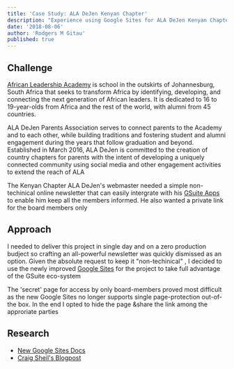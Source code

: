 ```yaml
---
title: 'Case Study: ALA DeJen Kenyan Chapter'
description: "Experience using Google Sites for ALA DeJen Kenyan Chapter's alumni & parents portal"
date: '2018-08-06'
author: 'Rodgers M Gitau'
published: true
---
```


## Challenge

[African Leadership Academy](http://www.africanleadershipacademy.org/) is school in the outskirts of Johannesburg, South Africa that seeks to transform Africa by identifying, developing, and connecting the next generation of African leaders. It is dedicated to 16 to 19-year-olds from Africa and the rest of the world, with alumni from 45 countries.

ALA DeJen Parents Association serves to connect parents to the Academy and to each other, while building traditions and fostering student and alumni engagement during the years that follow graduation and beyond. Established in March 2016, ALA DeJen is committed to the creation of country chapters for parents with the intent of developing a uniquely connected community using social media and other engagement activities to extend the reach of ALA

The Kenyan Chapter ALA DeJen's webmaster needed a simple non-techinical online newsletter that can easily intergrate with his [GSuite Apps](https://gsuite.google.com/) to enable him keep all the members informed. He also wanted a private link for the board members only

## Approach

I needed to deliver this project in single day and on a zero production budject so crafting an all-powerful newsletter was quickly dismissed as an option. Given the absolute request to keep it "non-techinical" , I decided to use the newly improved [Google Sites](https://sites.google.com/new) for the project to take full advantage of the GSuite eco-system

The 'secret' page for access by only board-members proved most difficult as the new Google Sites no longer supports single page-protection out-of-the box. In the end I opted to hide the page &share the link among the approriate parties

## Research

+ [New Google Sites Docs](https://gsuite.google.com/learning-center/products/sites/get-started/#!/)
+ [Craig Sheil's Blogpost](http://sheilspiel.blogspot.co.ke/2017/08/new-google-sites-page-level-permissions.html)

